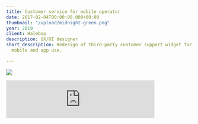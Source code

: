 ```yaml
---
title: Customer service for mobile operator
date: 2017-02-04T00:00:00.000+00:00
thumbnail: "/upload/midnight-green.png"
year: 2019
client: Halebop
description: UX/UI designer
short_description: Redesign of third-party customer support widget for both desktop,
  mobile and app use.

---
```

![](/upload/2.png)

<iframe src="https://anchor.fm/davay-sestra/embed" height="102px" width="400px" frameborder="0" scrolling="no"></iframe>